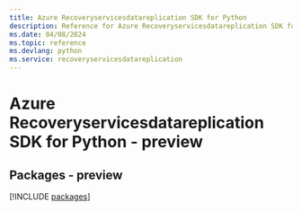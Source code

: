 ```yaml
---
title: Azure Recoveryservicesdatareplication SDK for Python
description: Reference for Azure Recoveryservicesdatareplication SDK for Python
ms.date: 04/08/2024
ms.topic: reference
ms.devlang: python
ms.service: recoveryservicesdatareplication
---
```

# Azure Recoveryservicesdatareplication SDK for Python - preview
## Packages - preview
[!INCLUDE [packages](recoveryservicesdatareplication-index.md)]